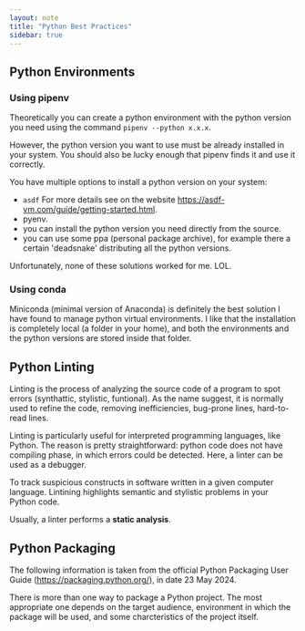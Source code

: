 ```yaml
---
layout: note
title: "Python Best Practices"
sidebar: true
---
```


## Python Environments

### Using pipenv 

Theoretically you can create a python environment with the python version you need using the command `pipenv --python x.x.x`.

However, the python version you want to use must be already installed in your system. You should also be lucky enough that pipenv finds it and use it correctly. 

You have multiple options to install a python version on your system:
- `asdf` For more details see on the website https://asdf-vm.com/guide/getting-started.html.
- pyenv.
- you can install the python version you need directly from the source.
- you can use some ppa (personal package archive), for example there a certain 'deadsnake' distributing all the python versions.

Unfortunately, none of these solutions worked for me. LOL.

### Using conda
Miniconda (minimal version of Anaconda) is definitely the best solution I have found to manage python virtual environments. 
I like that the installation is completely local (a folder in your home), and both the environments and the python versions are stored inside that folder.


## Python Linting

Linting is the process of analyzing the source code of a program to spot errors (synthattic, stylistic, funtional).
As the name suggest, it is normally used to refine the code, removing inefficiencies, bug-prone lines, hard-to-read lines.

Linting is particularly useful for interpreted programming languages, like Python.
The reason is pretty straightforward: python code does not have compiling phase, in which errors could be detected.
Here, a linter can be used as a debugger.

To track suspicious constructs in software written in a given computer language.
Lintining highlights semantic and stylistic problems in your Python code.

Usually, a linter performs a **static analysis**.

## Python Packaging

The following information is taken from the official Python Packaging User Guide (https://packaging.python.org/), in date 23 May 2024.

There is more than one way to package a Python project.
The most appropriate one depends on the target audience, environment in which the package will be used, and some charcteristics of the project itself.




